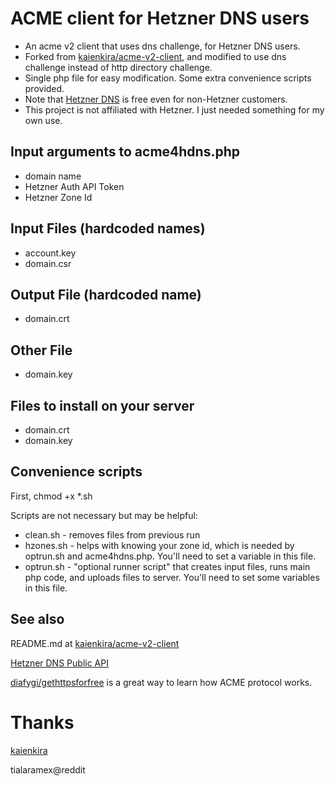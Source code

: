 # ACME client for Hetzner DNS users
* An acme v2 client that uses dns challenge, for Hetzner DNS users.
* Forked from [kaienkira/acme-v2-client](https://github.com/kaienkira/acme-v2-client), and modified to use dns challenge instead of http directory challenge.
* Single php file for easy modification.  Some extra convenience scripts provided.
* Note that [Hetzner DNS](https://www.hetzner.com/dns-console) is free even for non-Hetzner customers.
* This project is not affiliated with Hetzner.  I just needed something for my own use.

## Input arguments to acme4hdns.php
* domain name
* Hetzner Auth API Token
* Hetzner Zone Id

## Input Files (hardcoded names)
* account.key
* domain.csr

## Output File (hardcoded name)
* domain.crt

## Other File
* domain.key

## Files to install on your server
* domain.crt
* domain.key

## Convenience scripts
First, chmod +x \*.sh

Scripts are not necessary but may be helpful:
* clean.sh - removes files from previous run
* hzones.sh - helps with knowing your zone id, which is needed by optrun.sh and acme4hdns.php.
You'll need to set a variable in this file.
* optrun.sh - "optional runner script" that creates input files, runs main php code, and uploads files to server.
You'll need to set some variables in this file.

## See also
README.md at [kaienkira/acme-v2-client](https://github.com/kaienkira/acme-v2-client)

[Hetzner DNS Public API](https://dns.hetzner.com/api-docs/)

[diafygi/gethttpsforfree](https://github.com/diafygi/gethttpsforfree) is a great way to learn how ACME protocol works.
# Thanks
[kaienkira](https://github.com/kaienkira)

tialaramex@reddit
